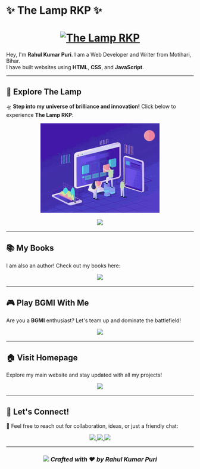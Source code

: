 # ✨ The Lamp RKP ✨  

<h1 align="center">
  <a href="https://thelamp.site" target="_blank">
    <img src="https://readme-typing-svg.demolab.com?font=Kaushan+Script&size=40&duration=3000&pause=1000&color=0000FF&center=true&vCenter=true&multiline=true&width=700&height=80&lines=✨ The+Lamp+RKP ✨" alt="The Lamp RKP" />
  </a>
</h1>

Hey, I'm **Rahul Kumar Puri**. I am a Web Developer and Writer from Motihari, Bihar.  
I have built websites using **HTML**, **CSS**, and **JavaScript**.

---

## 🚀 **Explore The Lamp**  
🛸 **Step into my universe of brilliance and innovation!** Click below to experience **The Lamp RKP**:  

<p align="center">
  <img src="tenor.gif" width="320"/>
</p>

<p align="center">
  <a href="https://thelamp.site" target="_blank">
    <img src="https://shields.io/badge/🚀_Visit%20THELAMP.SITE-F57C00?style=for-the-badge&logo=firefox&logoColor=white&labelColor=000&animation=glow" />
  </a>
</p>

---

## 📚 **My Books**  
I am also an author! Check out my books here:  

<p align="center">
  <a href="https://thelamp.site/books" target="_blank">
    <img src="https://img.shields.io/badge/📖_Read%20My%20Books-8A2BE2?style=for-the-badge&logo=openbook&labelColor=black" />
  </a>
</p>

---

## 🎮 **Play BGMI With Me**  
Are you a **BGMI** enthusiast? Let's team up and dominate the battlefield!  

<p align="center">
  <a href="https://www.battlegroundsmobileindia.com" target="_blank">
    <img src="https://img.shields.io/badge/🎮_Play%20BGMI%20With%20Me-FFD700?style=for-the-badge&logo=pubg&labelColor=black" />
  </a>
</p>

---

## 🏠 **Visit Homepage**  
Explore my main website and stay updated with all my projects!  

<p align="center">
  <a href="https://thelamp.site/home" target="_blank">
    <img src="https://img.shields.io/badge/🏡_Visit%20Homepage-00BFFF?style=for-the-badge&logo=home-assistant&labelColor=black" />
  </a>
</p>

---

## 🌟 **Let's Connect!**  
📩 Feel free to reach out for collaboration, ideas, or just a friendly chat:  

<div align="center">

<a href="mailto:contact@thelamp.site">
  <img src="https://img.shields.io/badge/📧_Email-D14836?style=flat-square&logo=gmail&logoColor=white" />
</a>  
<a href="https://instagram.com/cyb_rahul" target="_blank">
  <img src="https://img.shields.io/badge/📸_Instagram-E4405F?style=flat-square&logo=instagram&logoColor=white" />
</a>  
<a href="https://thelamp.site" target="_blank">
  <img src="https://img.shields.io/badge/🌍_Website-0078D7?style=flat-square&logo=firefox&logoColor=white" />
</a>  

</div>

---

<h3 align="center">
  <img src="https://media.tenor.com/whgQwNlVvNkAAAAi/xero-code.gif" width="80"/>  
  <i>Crafted with ❤️ by Rahul Kumar Puri</i>
</h3>
